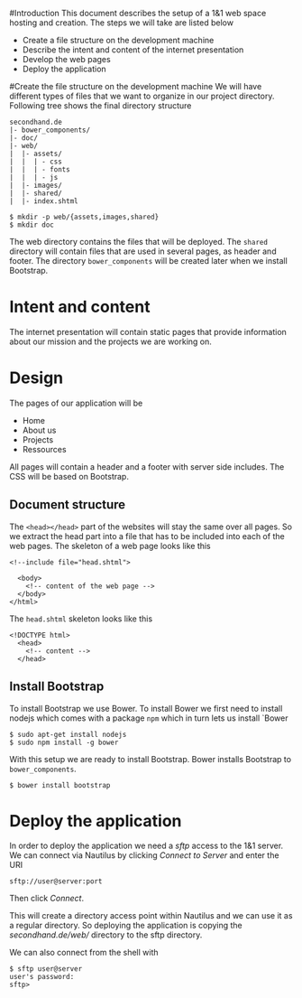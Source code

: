 #Introduction
This document describes the setup of a 1&1 web space hosting and creation. The
steps we will take are listed below

* Create a file structure on the development machine
* Describe the intent and content of the internet presentation
* Develop the web pages
* Deploy the application

#Create the file structure on the development machine
We will have different types of files that we want to organize in our project
directory. Following tree shows the final directory structure

    secondhand.de
    |- bower_components/
    |- doc/
    |- web/
    |  |- assets/
    |  |  | - css
    |  |  | - fonts
    |  |  | - js
    |  |- images/
    |  |- shared/
    |  |- index.shtml

    $ mkdir -p web/{assets,images,shared}
    $ mkdir doc

The web directory contains the files that will be deployed.  The `shared` 
directory will contain files that are used in several pages, as header and 
footer. The directory `bower_components` will be created later when we install 
Bootstrap.

# Intent and content
The internet presentation will contain static pages that provide information
about our mission and the projects we are working on.

# Design
The pages of our application will be

* Home
* About us
* Projects
* Ressources

All pages will contain a header and a footer with server side includes. The CSS
will be based on Bootstrap.

## Document structure
The `<head></head>` part of the websites will stay the same over all pages. So
we extract the head part into a file that has to be included into each of the
web pages. The skeleton of a web page looks like this

    <!--include file="head.shtml">

      <body>
        <!-- content of the web page -->
      </body>
    </html>

The `head.shtml` skeleton looks like this

    <!DOCTYPE html>
      <head>
        <!-- content -->
      </head>

## Install Bootstrap
To install Bootstrap we use Bower. To install Bower we first need to install
nodejs which comes with a package `npm` which in turn lets us install `Bower 

    $ sudo apt-get install nodejs
    $ sudo npm install -g bower

With this setup we are ready to install Bootstrap. Bower installs Bootstrap to
`bower_components`. 

    $ bower install bootstrap

# Deploy the application
In order to deploy the application we need a _sftp_ access to the 1&1 server. We
can connect via Nautilus by clicking _Connect to Server_ and enter the URI 

    sftp://user@server:port

Then click _Connect_.

This will create a directory access point within Nautilus and we can use it as
a regular directory. So deploying the application is copying the 
_secondhand.de/web/_ directory to the sftp directory.

We can also connect from the shell with

    $ sftp user@server
    user's password:
    sftp>


